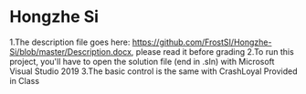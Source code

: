 # Hongzhe Si

1.The description file goes here: https://github.com/FrostSI/Hongzhe-Si/blob/master/Description.docx, please read it before grading
2.To run this project, you'll have to open the solution file (end in .sln) with Microsoft Visual Studio 2019
3.The basic control is the same with CrashLoyal Provided in Class
